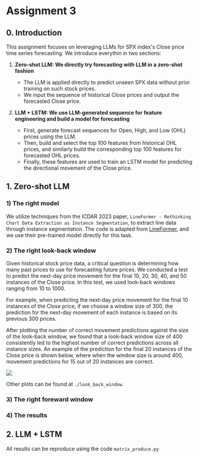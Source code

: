 # Assignment 3

## 0. Introduction

This assignment focuses on leveraging LLMs for SPX index's Close price time series forecasting. We introduce everythin in two sections:

1. **Zero-shot LLM: We directly try forecasting with LLM in a zero-shot fashion**
   - The LLM is applied directly to predict unseen SPX data without prior training on such stock prices.
   - We input the sequence of historical Close prices and output the forecasted Close price.

2. **LLM + LSTM: We use LLM-generated sequence for feature engineering and build a model for forecasting**
   - First, generate forecast sequences for Open, High, and Low (OHL) prices using the LLM.
   - Then, build and select the top 100 features from historical OHL prices, and similarly build the corresponding top 100 features for forecasted OHL prices.
   - Finally, these features are used to train an LSTM model for predicting the directional movement of the Close price.

## 1. Zero-shot LLM

### 1) The right model 
We utilize techniques from the ICDAR 2023 paper, `LineFormer - Rethinking Chart Data Extraction as Instance Segmentation`, to extract line data through instance segmentation. The code is adapted from [LineFormer](https://github.com/TheJaeLal/LineFormer), and we use their pre-trained model directly for this task.

### 2) The right look-back window

Given historical stock price data, a critical question is determining how many past prices to use for forecasting future prices. We conducted a test to predict the next-day price movement for the final 10, 20, 30, 40, and 50 instances of the Close price. In this test, we used look-back windows ranging from 10 to 1000. 

For example, when predicting the next-day price movement for the final 10 instances of the Close price, if we choose a window size of 300, the prediction for the next-day movement of each instance is based on its previous 300 prices.

After plotting the number of correct movement predictions against the size of the look-back window, we found that a look-back window size of 400 consistently led to the highest number of correct predictions across all instance sizes. An example of the prediction for the final 20 instances of the Close price is shown below, where when the window size is around 400, movement predictions for 15 out of 20 instances are correct.

![](./look_back_window/close_forward1_smp100_hit_countof20.png.png)

Other plots can be found at `./look_back_window`.

### 3) The right foreward window 


### 4) The results

## 2. LLM + LSTM

All results can be reproduce using the code `matrix_produce.py`
